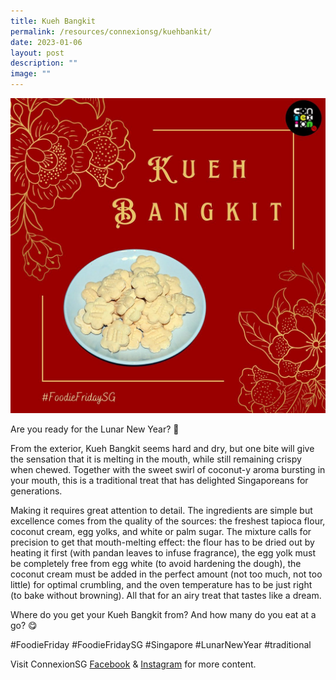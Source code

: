 ```yaml
---
title: Kueh Bangkit
permalink: /resources/connexionsg/kuehbankit/
date: 2023-01-06
layout: post
description: ""
image: ""
---
```

![](/images/connexionsg/2023/324389387_1189362078385571_4190861649673441376_n.jpg)

Are you ready for the Lunar New Year? 🧨

From the exterior, Kueh Bangkit seems hard and dry, but one bite will give the sensation that it is melting in the mouth, while still remaining crispy when chewed. Together with the sweet swirl of coconut-y aroma bursting in your mouth, this is a traditional treat that has delighted Singaporeans for generations.

Making it requires great attention to detail. The ingredients are simple but excellence comes from the quality of the sources: the freshest tapioca flour, coconut cream, egg yolks, and white or palm sugar. The mixture calls for precision to get that mouth-melting effect: the flour has to be dried out by heating it first (with pandan leaves to infuse fragrance), the egg yolk must be completely free from egg white (to avoid hardening the dough), the coconut cream must be added in the perfect amount (not too much, not too little) for optimal crumbling, and the oven temperature has to be just right (to bake without browning). All that for an airy treat that tastes like a dream.

Where do you get your Kueh Bangkit from? And how many do you eat at a go? 😋

#FoodieFriday #FoodieFridaySG #Singapore #LunarNewYear #traditional

Visit ConnexionSG [Facebook](https://www.facebook.com/ConnexionSG) & [Instagram](https://www.instagram.com/connexionsg/) for more content.